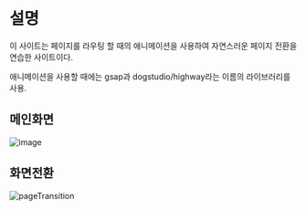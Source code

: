 # 설명
이 사이트는 페이지를 라우팅 할 때의 애니메이션을 사용하여 자연스러운 페이지 전환을 연습한 사이트이다.

애니메이션을 사용할 때에는 gsap과 dogstudio/highway라는 이름의 라이브러리를 사용.

## 메인화면
![image](https://user-images.githubusercontent.com/56648090/149625237-98a1cee6-bf3a-46d4-bbd8-de088ea06d1b.png)

## 화면전환
![pageTransition](https://user-images.githubusercontent.com/56648090/149625276-7ff73f48-0a09-4c05-ab94-1bc50a6b18eb.gif)
